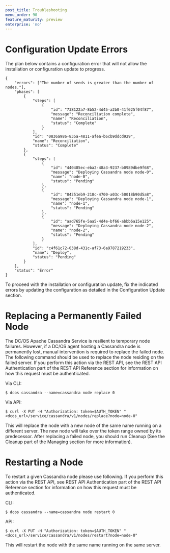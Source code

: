 ```yaml
---
post_title: Troubleshooting
menu_order: 90
feature_maturity: preview
enterprise: 'no'
---
```


# Configuration Update Errors
The plan below contains a configuration error that will not allow the installation or configuration update to progress.

```
{
    "errors": ["The number of seeds is greater than the number of nodes."],
    "phases": [
        {
            "steps": [
                {
                    "id": "738122a7-8b52-4d45-a2b0-41f625f04f87",
                    "message": "Reconciliation complete",
                    "name": "Reconciliation",
                    "status": "Complete"
                }
            ],
            "id": "0836a986-835a-4811-afea-b6cb9ddcd929",
            "name": "Reconciliation",
            "status": "Complete"
        },
        {
            "steps": [
                {
                    "id": "440485ec-eba2-48a3-9237-b0989dbe9f68",
                    "message": "Deploying Cassandra node node-0",
                    "name": "node-0",
                    "status": "Pending"
                },
                {
                    "id": "84251eb9-218c-4700-a03c-50018b90d5a8",
                    "message": "Deploying Cassandra node node-1",
                    "name": "node-1",
                    "status": "Pending"
                },
                {
                    "id": "aad765fe-5aa5-4d4e-bf66-abbb6a15e125",
                    "message": "Deploying Cassandra node node-2",
                    "name": "node-2",
                    "status": "Pending"
                }
            ],
            "id": "c4f61c72-038d-431c-af73-6a9787219233",
            "name": "Deploy",
            "status": "Pending"
        }
    ],
    "status": "Error"
}
```
To proceed with the installation or configuration update, fix the indicated errors by updating the configuration as detailed in the Configuration Update section.

# Replacing a Permanently Failed Node
The DC/OS Apache Cassandra Service is resilient to temporary node failures. However, if a DC/OS agent hosting a Cassandra node is permanently lost, manual intervention is required to replace the failed node. The following command should be used to replace the node residing on the failed server. If you perform this action via the REST API, see the REST API Authentication part of the REST API Reference section for information on how this request must be authenticated.

Via CLI:
```
$ dcos cassandra --name=cassandra node replace 0
```

Via API:
```
$ curl -X PUT -H "Authorization: token=$AUTH_TOKEN" "<dcos_url>/service/cassandra/v1/nodes/replace?node=node-0"
```

This will replace the node with a new node of the same name running on a different server. The new node will take over the token range owned by its predecessor. After replacing a failed node, you should run Cleanup (See the Cleanup part of the Managing section for more information).

# Restarting a Node
To restart a given Cassandra node please use following. If you perform this action via the REST API, see REST API Authentication part of the REST API Reference section for information on how this request must be authenticated.

CLI:
```
$ dcos cassandra --name=cassandra node restart 0
```

API:
```
$ curl -X PUT -H "Authorization: token=$AUTH_TOKEN" "<dcos_url>/service/cassandra/v1/nodes/restart?node=node-0"
```

This will restart the node with the same name running on the same server.
